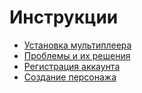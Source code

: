 # Инструкции

- [Установка мультиплеера](/instructions/install.html)
- [Проблемы и их решения](/instructions/questions.html)
- [Регистрация аккаунта](/instructions/new-account.html)
- [Создание персонажа](/instructions/new-character.html)
